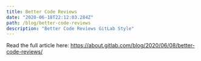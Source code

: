 ```yaml
---
title: Better Code Reviews
date: "2020-06-18T22:12:03.284Z"
path: /blog/better-code-reviews
description: "Better Code Reviews GitLab Style"
---
```


Read the full article here: https://about.gitlab.com/blog/2020/06/08/better-code-reviews/